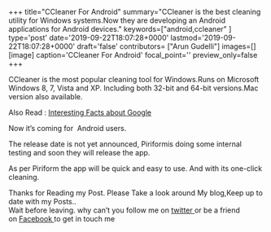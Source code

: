 +++
title="CCleaner For Android"
summary="CCleaner is the best cleaning utility for Windows systems.Now they are developing an Android applications for Android devices."
keywords=["android,ccleaner"
]
type='post'
date='2019-09-22T18:07:28+0000'
lastmod='2019-09-22T18:07:28+0000'
draft='false'
contributors= ["Arun Gudelli"]
images=[]
[image]
caption='CCleaner For Android'
focal_point=''
preview_only=false
+++








CCleaner is the most popular cleaning tool for Windows.Runs on Microsoft Windows 8, 7, Vista and XP. Including both 32-bit and 64-bit versions.Mac version also available.

Also Read :&nbsp;<a title="Interesting Facts About Google" href="https://www.arungudelli.com/2012/09/interesting-facts-about-google.html" target="_blank">Interesting Facts about Google</a>

Now it’s coming for &nbsp;Android users.

The release date is not yet announced, Piriformis doing some internal testing and soon they will release the app.

As per Piriform the app will be quick and easy to use. And with its one-click cleaning.

Thanks for Reading my Post.&nbsp;Please Take a look around My blog,Keep up to date with my Posts..<br> Wait before leaving.&nbsp;why can’t you follow me on <a title="ArunkumarGudelli Twitter" href="http://twitter.com/arunGudelli" target="_blank">twitter&nbsp;</a>or be a friend on&nbsp;<a title="Arunkumar Gudelli Facebook" href="http://www.facebook.com/arungudelli" target="_blank">Facebook&nbsp;</a>to get in touch me









